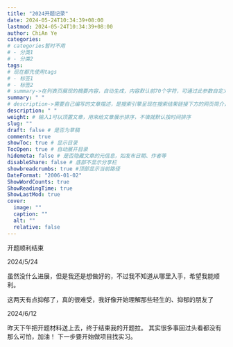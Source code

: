 ```yaml
---
title: "2024开题记录"
date: 2024-05-24T10:34:39+08:00
lastmod: 2024-05-24T10:34:39+08:00
author: ChiAn Ye
categories:
# categories暂时不用
# - 分类1
# - 分类2
tags:
# 现在都先使用tags
# - 标签1
# - 标签2
# summary->在列表页展现的摘要内容，自动生成，内容默认前70个字符，可通过此参数自定义，一般无需专门设置
summary: " "
# description->需要自己编写的文章描述，是搜索引擎呈现在搜索结果链接下方的网页简介，建议设置
description: " "
weight: # 输入1可以顶置文章，用来给文章展示排序，不填就默认按时间排序
slug: ""
draft: false # 是否为草稿
comments: true
showToc: true # 显示目录
TocOpen: true # 自动展开目录
hidemeta: false # 是否隐藏文章的元信息，如发布日期、作者等
disableShare: false # 底部不显示分享栏
showbreadcrumbs: true #顶部显示当前路径
DateFormat: "2006-01-02"
ShowWordCounts: true
ShowReadingTime: true
ShowLastMod: true
cover:
  image: ""
  caption: ""
  alt: ""
  relative: false
---
```


开题顺利结束

<!--more-->

2024/5/24

虽然没什么进展，但是我还是想做好的，不过我不知道从哪里入手，希望我能顺利。

这两天有点抑郁了，真的很难受，我好像开始理解那些轻生的、抑郁的朋友了

2024/6/12

昨天下午把开题材料送上去，终于结束我的开题拉。
其实很多事回过头看都没有那么可怕，加油！
下一步要开始做项目找实习。
